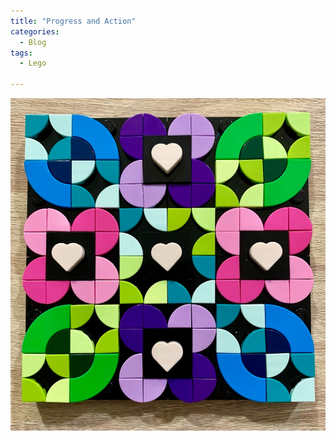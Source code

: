 ```yaml
---
title: "Progress and Action"
categories:
  - Blog
tags:
  - Lego
  
---
```


![Lego pattern](/assets/images/hearts.jpg)